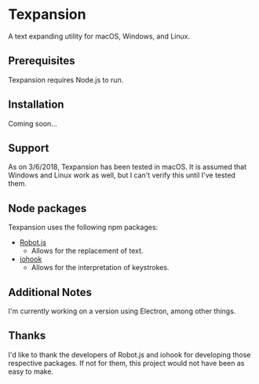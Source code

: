 # Texpansion
A text expanding utility for macOS, Windows, and Linux.

## Prerequisites
Texpansion requires Node.js to run.
 
## Installation
Coming soon...

## Support
As on 3/6/2018, Texpansion has been tested in macOS. It is assumed that Windows and Linux work as well, but I can't verify this until I've tested them.

## Node packages
Texpansion uses the following npm packages:
- [Robot.js](https://github.com/octalmage/robotjs)
  - Allows for the replacement of text.
- [iohook](https://github.com/WilixLead/iohook) 
  - Allows for the interpretation of keystrokes.

## Additional Notes
I'm currently working on a version using Electron, among other things.

## Thanks
I'd like to thank the developers of Robot.js and iohook for developing those respective packages. If not for them, this project would not have been as easy to make.
